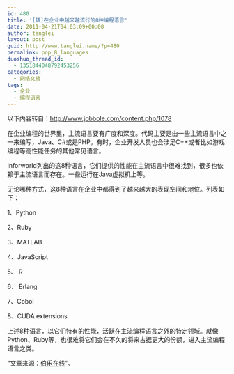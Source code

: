 ```yaml
---
id: 480
title: '[转]在企业中越来越流行的8种编程语言'
date: 2011-04-21T04:03:09+00:00
author: tanglei
layout: post
guid: http://www.tanglei.name/?p=480
permalink: pop_8_languages
duoshuo_thread_id:
  - 1351844048792453256
categories:
  - 网络文摘
tags:
  - 企业
  - 编程语言
---
```

以下内容转自：<http://www.jobbole.com/content.php/1078>

在企业编程的世界里，主流语言要有广度和深度。代码主要是由一些主流语言中之一来编写，Java、C#或是PHP。有时，企业开发人员也会涉足C++或者比如游戏编程等高性能任务的其他常见语言。

Inforworld列出的这8种语言，它们提供的性能在主流语言中很难找到，很多也依赖于主流语言而存在。一些运行在Java虚拟机上等。

无论哪种方式，这8种语言在企业中都得到了越来越大的表现空间和地位。列表如下：

1、Python

2、Ruby

3、MATLAB

4、JavaScript

5、 R

6、 Erlang

7、Cobol

8、CUDA extensions

上述8种语言，以它们特有的性能，活跃在主流编程语言之外的特定领域。就像Python、Ruby等，也很难将它们会在不久的将来占据更大的份额，进入主流编程语言之类。

“文章来源：[伯乐在线](http://www.jobbole.com/)”。
